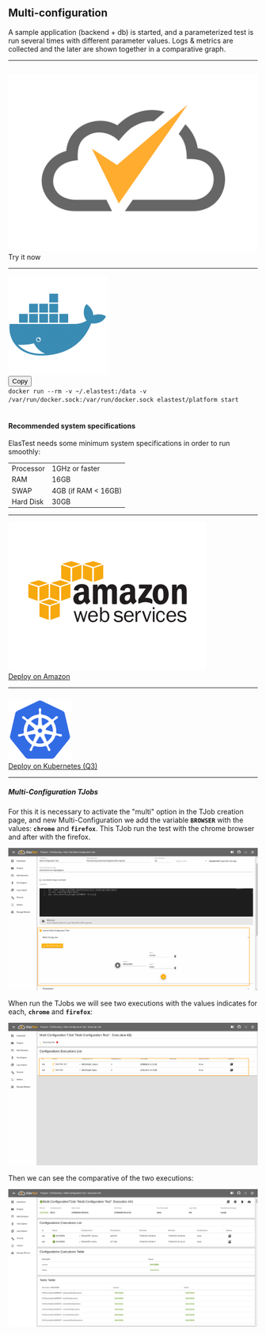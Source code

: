 <div class="range range-xs-left">
<div class="cell-xs-10 cell-lg-6 text-md-left inset-md-right-80 cell-lg-push-1 offset-top-50 offset-lg-top-0">
<h2 id="content" class="h1">Multi-configuration</h2>
<div class="offset-top-30 offset-md-top-30">
</div>
</div>
</div>

<p>A sample application (backend + db) is started, and a parameterized test is run several times with different parameter values. Logs & metrics are collected and the later are shown together in a comparative graph.</p>

<div class="run-div">
    <hr />
    <div class="row row-run-demo no-margin">
        <div class="col col-md-2 col-sm-4 col-xs-12">
            <img src="/docs/images/logo-dark.png" style="border: none; padding-top: 14px;" alt="" />
        </div>
        <div class="col col-md-10 col-sm-8 col-xs-12">
            <a class="btn btn-xs btn-primary" title="Try it now">Try it now</a>
        </div>
    </div>
    <hr />
    <div class="row row-run-demo no-margin">
        <div class="col col-md-2 col-sm-4 col-xs-12"><img src="/docs/images/docker.png" style="border: none;" alt="" /></div>
        <div class="col col-md-10 col-sm-8 col-xs-12">
            <div class="row no-margin">
                <div class="col-lg-1 col-md-2 col-sm-2 no-padding">
                    <button id="btn-copy-2" class="btn btn-xs btn-primary" data-toggle="tooltip" data-placement="button"
                    title="Copy to Clipboard">Copy</button>
                </div>
                <div class="col-lg-11 col-md-10 col-sm-10 no-padding">
                    <code id="code-2">docker run --rm -v ~/.elastest:/data -v /var/run/docker.sock:/var/run/docker.sock elastest/platform start</code>
                </div>
                <br/>
                <div class="row no-margin docker-info-div">
                    <div class="col-lg-1 col-md-2 col-sm-2 no-padding docker-info-icon">
                        <i class="fas fa-info-circle"></i>
                    </div>
                    <div class="col-lg-11 col-md-10 col-sm-10 no-padding">
                        <h4 class="small-subtitle">Recommended system specifications</h4>
                        <p>ElasTest needs some minimum system specifications in order to run smoothly:</p>
                        <table>
                            <tr>
                                <td>Processor</td>
                                <td>1GHz or faster</td>
                            </tr>
                            <tr>
                                <td>RAM</td>
                                <td>16GB</td>
                            </tr>
                            <tr>
                                <td>SWAP</td>
                                <td>4GB (if RAM < 16GB)</td>
                            </tr>
                            <tr>
                                <td>Hard Disk</td>
                                <td>30GB</td>
                            </tr>
                        </table>
                    </div>
                </div>
            </div>
        </div>
    </div>
    <hr />
    <div class="row row-run-demo no-margin">
        <div class="col col-md-2 col-sm-4 col-xs-12"><img src="/docs/images/amazonAWS.png" style="border: none;" alt="" /></div>
        <div class="col col-md-10 col-sm-8 col-xs-12">
            <a href="/docs/deploying/aws/" class="btn btn-xs btn-primary" title="Deploy on Amazon">Deploy on Amazon</a>
        </div>
    </div>
    <hr />
    <div class="row row-run-demo no-margin">
        <div class="col col-md-2 col-sm-4 col-xs-12"><img src="/docs/images/kubernetes.png" style="border: none; max-height: 124px; padding-top: 8px;" alt="" /></div>
        <div class="col col-md-10 col-sm-8 col-xs-12">
            <a href="/docs/deploying/kubernetes" class="btn btn-xs btn-primary" data-toggle="tooltip" data-placement="button"
                    title="On quarter 3">Deploy on Kubernetes (Q3)</a>
        </div>
    </div>
    <hr />
</div>

<h5 class="small-subtitle">Multi-Configuration TJobs</h5>

For this it is necessary to activate the "multi" option in the TJob creation page, and new Multi-Configuration we add the variable **`BROWSER`** with the values: **`chrome`** and **`firefox`**. This TJob run the test with the chrome browser and after with the firefox.

<div class="docs-gallery inline-block">
    <a data-fancybox="gallery-1" href="/docs/demos/images/multi-configuration/configure.png"><img class="img-responsive img-wellcome" src="/docs/demos/images/multi-configuration/configure.png"/></a>
</div>

When run the TJobs we will see two executions with the values indicates for each, **`chrome`** and **`firefox`**:

<div class="docs-gallery inline-block">
    <a data-fancybox="gallery-1" href="/docs/demos/images/multi-configuration/running.png"><img class="img-responsive img-wellcome" src="/docs/demos/images/multi-configuration/running.png"/></a>
</div>

Then we can see the comparative of the two executions:

<div class="docs-gallery inline-block">
    <a data-fancybox="gallery-1" href="/docs/demos/images/multi-configuration/finish.png"><img class="img-responsive img-wellcome" src="/docs/demos/images/multi-configuration/finish.png"/></a>
</div>